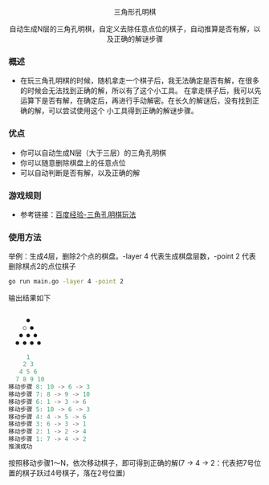 <p align="center">三角形孔明棋</p>
<p align="center">自动生成N层的三角孔明棋，自定义去除任意点位的棋子，自动推算是否有解，以及正确的解谜步骤</p>


### 概述
- 在玩三角孔明棋的时候，随机拿走一个棋子后，我无法确定是否有解，在很多的时候会无法找到正确的解，所以有了这个小工具。
  在拿走棋子后，我可以先运算下是否有解，在确定后，再进行手动解密。在长久的解谜后，没有找到正确的解，可以尝试使用这个
  小工具得到正确的解谜步骤。


### 优点

- 你可以自动生成N层（大于三层）的三角孔明棋
- 你可以随意删除棋盘上的任意点位
- 可以自动判断是否有解，以及正确的解


### 游戏规则

- 参考链接：[百度经验-三角孔明棋玩法](https://jingyan.baidu.com/article/ac6a9a5eb092ff6b643eac77.html)

### 使用方法

举例：生成4层，删除2个点的棋盘。-layer 4 代表生成棋盘层数，-point 2 代表删除棋点2的点位棋子

```bash
go run main.go -layer 4 -point 2
```

输出结果如下
```go

     ●
    ○ ●
   ● ● ●
  ● ● ● ●

     1
    2 3
   4 5 6
  7 8 9 10
移动步骤 8: 10 -> 6 -> 3
移动步骤 7: 8 -> 9 -> 10
移动步骤 6: 1 -> 3 -> 6
移动步骤 5: 10 -> 6 -> 3
移动步骤 4: 4 -> 5 -> 6
移动步骤 3: 6 -> 3 -> 1
移动步骤 2: 1 -> 2 -> 4
移动步骤 1: 7 -> 4 -> 2
推演成功

```

按照移动步骤1～N，依次移动棋子，即可得到正确的解(7 -> 4 -> 2：代表把7号位置的棋子跃过4号棋子，落在2号位置)


